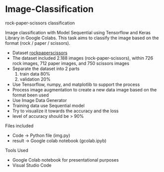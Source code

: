 # Image-Classification
 rock-paper-scissors classification

Image classification with Model Sequential using Tensorflow and Keras Library in Google Colabs. This task aims to classify the image based on the format (rock / paper / scissors).

- Dataset <a href= "https://drive.google.com/file/d/1rvQWsDDYlWHj2vdCrqJMwFGk2YxY5Ov_/view?usp=sharing">rockpaperscissors</a>
- The dataset included 2.188 images (rock-paper-scissors), within 726 rock images, 712 paper images, and 750 scissors images
- Separate the dataset into 2 parts
	1. train data 80%
	2. validation 20%
- Use Tensorflow, numpy, and matplotlib to support the process
- Process image augmentation to create a new data image based on the format been used
- Use Image Data Generator
- Training data use Sequential model
- Try to visualize it towards the accuracy and the loss
- level of accuracy should be > 90% 

Files included
- Code -> Python file (img.py)
- result -> Google colab notebook (gcolab.ipyb)

Tools Used
- Google Colab notebook for presentational purposes
- Visual Studio Code
